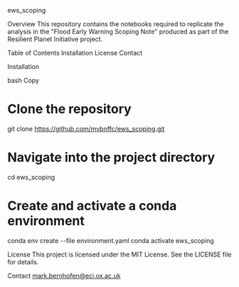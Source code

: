 ews_scoping

Overview
This repository contains the notebooks required to replicate the analysis in the "Flood Early Warning Scoping Note" produced as part of the Resilient Planet Initiative project.

Table of Contents
Installation
License
Contact

Installation

bash
Copy
# Clone the repository
git clone https://github.com/mvbnffc/ews_scoping.git

# Navigate into the project directory
cd ews_scoping

# Create and activate a conda environment
conda env create --file environment.yaml
conda activate ews_scoping

License
This project is licensed under the MIT License. See the LICENSE file for details.

Contact
mark.bernhofen@eci.ox.ac.uk

